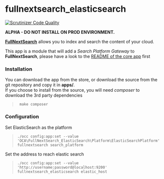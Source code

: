 # fullnextsearch_elasticsearch

[![Scrutinizer Code Quality](https://scrutinizer-ci.com/g/daita/fullnextsearch_elasticsearch/badges/quality-score.png?b=master)](https://scrutinizer-ci.com/g/daita/fullnextsearch_elasticsearch/?branch=master)

**ALPHA - DO NOT INSTALL ON PROD ENVIRONMENT.**  

[**FullNextSearch**](https://github.com/nextcloud/nextant/tree/fullnextsearch) allows you to index and search the content of your cloud.  

This app is a module that will add a _Search Platform Gateway_ to **FullNextSearch**, please have a look to the [README of the core app](https://github.com/nextcloud/nextant/blob/fullnextsearch/README.md) first



### Installation

You can download the app from the store, or download the source from the git repository and copy it in **apps/**.  
If you choose to install from the source, you will need _composer_ to download the 3rd party dependencies

>      make composer



### Configuration

Set ElasticSearch as the platform
>     ./occ config:app:set --value 'OCA\FullNextSearch_ElasticSearch\Platform\ElasticSearchPlatform' fullnextsearch search_platform

Set the address to reach elastic search 
>     ./occ config:app:set --value 'http://username:password@localhost:9200' fullnextsearch_elasticsearch elastic_host


